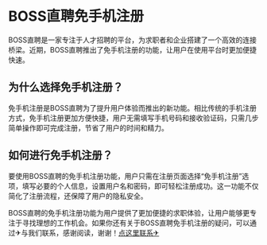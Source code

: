 # BOSS直聘免手机注册

BOSS直聘是一家专注于人才招聘的平台，为求职者和企业搭建了一个高效的连接桥梁。近期，BOSS直聘推出了免手机注册的功能，让用户在使用平台时更加便捷快速。

## 为什么选择免手机注册？

免手机注册是BOSS直聘为了提升用户体验而推出的新功能。相比传统的手机注册方式，免手机注册更加方便快捷，用户无需填写手机号码和接收验证码，只需几步简单操作即可完成注册，节省了用户的时间和精力。

## 如何进行免手机注册？

要使用BOSS直聘的免手机注册功能，用户只需在注册页面选择“免手机注册”选项，填写必要的个人信息，设置用户名和密码，即可轻松注册成功。这一功能不仅简化了注册流程，还保障了用户的隐私安全。

BOSS直聘的免手机注册功能为用户提供了更加便捷的求职体验，让用户能够更专注于寻找理想的工作机会。如果你还有关于BOSS直聘免手机注册的疑问，可以通过✈与我们联系，感谢阅读，谢谢！[点这里联系✈](https://sms.k02.cc)